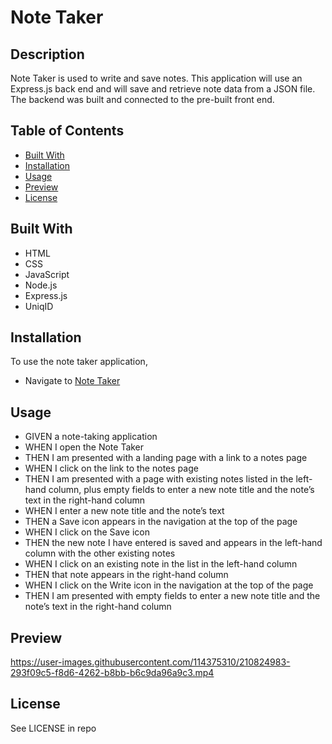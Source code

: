 # Note Taker

## Description

Note Taker is used to write and save notes. This application will use an Express.js back end and will save and retrieve note data from a JSON file. The backend was built and connected to the pre-built front end.

## Table of Contents

- [Built With](#built-with)
- [Installation](#installation)
- [Usage](#usage)
- [Preview](#preview)
- [License](#license)

## Built With

- HTML
- CSS
- JavaScript
- Node.js
- Express.js
- UniqID

## Installation

To use the note taker application,
- Navigate to [Note Taker](https://agile-sea-28087.herokuapp.com/)

## Usage

- GIVEN a note-taking application
- WHEN I open the Note Taker
- THEN I am presented with a landing page with a link to a notes page
- WHEN I click on the link to the notes page
- THEN I am presented with a page with existing notes listed in the left-hand column, plus empty fields to enter a new note title and the note’s text in the right-hand column
- WHEN I enter a new note title and the note’s text
- THEN a Save icon appears in the navigation at the top of the page
- WHEN I click on the Save icon
- THEN the new note I have entered is saved and appears in the left-hand column with the other existing notes
- WHEN I click on an existing note in the list in the left-hand column
- THEN that note appears in the right-hand column
- WHEN I click on the Write icon in the navigation at the top of the page
- THEN I am presented with empty fields to enter a new note title and the note’s text in the right-hand column

## Preview

https://user-images.githubusercontent.com/114375310/210824983-293f09c5-f8d6-4262-b8bb-b6c9da96a9c3.mp4

## License

See LICENSE in repo
